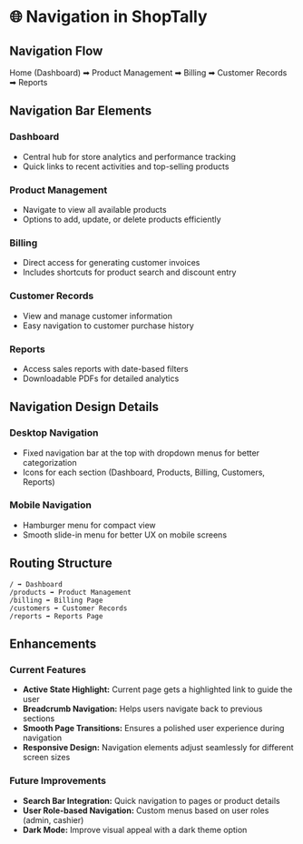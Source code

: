 # 🌐 Navigation in ShopTally

## Navigation Flow

Home (Dashboard) ➡ Product Management ➡ Billing ➡ Customer Records ➡ Reports

## Navigation Bar Elements

### Dashboard
- Central hub for store analytics and performance tracking
- Quick links to recent activities and top-selling products

### Product Management
- Navigate to view all available products
- Options to add, update, or delete products efficiently

### Billing
- Direct access for generating customer invoices
- Includes shortcuts for product search and discount entry

### Customer Records
- View and manage customer information
- Easy navigation to customer purchase history

### Reports
- Access sales reports with date-based filters
- Downloadable PDFs for detailed analytics

## Navigation Design Details

### Desktop Navigation
- Fixed navigation bar at the top with dropdown menus for better categorization
- Icons for each section (Dashboard, Products, Billing, Customers, Reports)

### Mobile Navigation
- Hamburger menu for compact view
- Smooth slide-in menu for better UX on mobile screens

## Routing Structure

```
/ ➡ Dashboard
/products ➡ Product Management
/billing ➡ Billing Page
/customers ➡ Customer Records
/reports ➡ Reports Page
```

## Enhancements

### Current Features
- **Active State Highlight:** Current page gets a highlighted link to guide the user
- **Breadcrumb Navigation:** Helps users navigate back to previous sections
- **Smooth Page Transitions:** Ensures a polished user experience during navigation
- **Responsive Design:** Navigation elements adjust seamlessly for different screen sizes

### Future Improvements
- **Search Bar Integration:** Quick navigation to pages or product details
- **User Role-based Navigation:** Custom menus based on user roles (admin, cashier)
- **Dark Mode:** Improve visual appeal with a dark theme option
